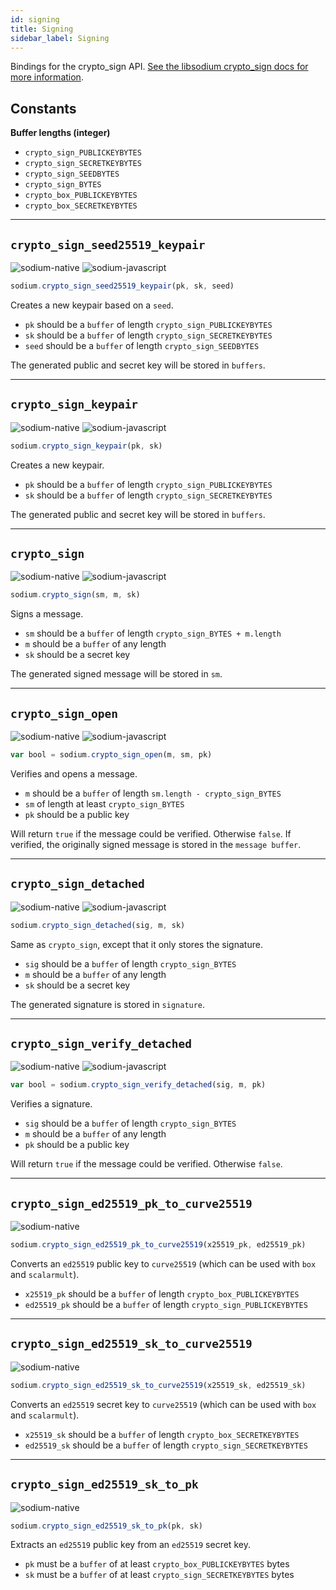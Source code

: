 ```yaml
---
id: signing
title: Signing
sidebar_label: Signing
---
```


Bindings for the crypto_sign API. [See the libsodium crypto_sign docs for more information](https://download.libsodium.org/doc/public-key_cryptography/public-key_signatures).

## Constants
**Buffer lengths (integer)**
* `crypto_sign_PUBLICKEYBYTES`
* `crypto_sign_SECRETKEYBYTES`
* `crypto_sign_SEEDBYTES`
* `crypto_sign_BYTES`
* `crypto_box_PUBLICKEYBYTES`
* `crypto_box_SECRETKEYBYTES`

***
## `crypto_sign_seed25519_keypair`
![sodium-native][node] ![sodium-javascript][js]
``` js
sodium.crypto_sign_seed25519_keypair(pk, sk, seed)
```
Creates a new keypair based on a `seed`.
* `pk` should be a `buffer` of length `crypto_sign_PUBLICKEYBYTES`
* `sk` should be a `buffer` of length `crypto_sign_SECRETKEYBYTES`
* `seed` should be a `buffer` of length `crypto_sign_SEEDBYTES`

The generated public and secret key will be stored in `buffers`.
***
## `crypto_sign_keypair`
![sodium-native][node] ![sodium-javascript][js]
``` js
sodium.crypto_sign_keypair(pk, sk)
```
Creates a new keypair.
* `pk` should be a `buffer` of length `crypto_sign_PUBLICKEYBYTES`
* `sk` should be a `buffer` of length `crypto_sign_SECRETKEYBYTES`

The generated public and secret key will be stored in `buffers`.
***
## `crypto_sign`
![sodium-native][node] ![sodium-javascript][js]
``` js
sodium.crypto_sign(sm, m, sk)
```
Signs a message.
* `sm` should be a `buffer` of length `crypto_sign_BYTES + m.length`
* `m` should be a `buffer` of any length
* `sk` should be a secret key

The generated signed message will be stored in `sm`.
***
## `crypto_sign_open`
![sodium-native][node] ![sodium-javascript][js]
``` js
var bool = sodium.crypto_sign_open(m, sm, pk)
```
Verifies and opens a message.
* `m` should be a `buffer` of length `sm.length - crypto_sign_BYTES`
* `sm` of length at least `crypto_sign_BYTES`
* `pk` should be a public key

Will return `true` if the message could be verified. Otherwise `false`. If verified, the originally signed message is stored in the `message buffer`.
***
## `crypto_sign_detached`
![sodium-native][node] ![sodium-javascript][js]
``` js
sodium.crypto_sign_detached(sig, m, sk)
```
Same as `crypto_sign`, except that it only stores the signature.
* `sig` should be a `buffer` of length `crypto_sign_BYTES`
* `m` should be a `buffer` of any length
* `sk` should be a secret key

The generated signature is stored in `signature`.
***
## `crypto_sign_verify_detached`
![sodium-native][node] ![sodium-javascript][js]
``` js
var bool = sodium.crypto_sign_verify_detached(sig, m, pk)
```
Verifies a signature.
* `sig` should be a `buffer` of length `crypto_sign_BYTES`
* `m` should be a `buffer` of any length
* `pk` should be a public key

Will return `true` if the message could be verified. Otherwise `false`.
***
## `crypto_sign_ed25519_pk_to_curve25519`
![sodium-native][node]
``` js
sodium.crypto_sign_ed25519_pk_to_curve25519(x25519_pk, ed25519_pk)
```
Converts an `ed25519` public key to `curve25519` (which can be used with `box` and `scalarmult`).
* `x25519_pk` should be a `buffer` of length `crypto_box_PUBLICKEYBYTES`
* `ed25519_pk` should be a `buffer` of length `crypto_sign_PUBLICKEYBYTES`
***
## `crypto_sign_ed25519_sk_to_curve25519`
![sodium-native][node]
``` js
sodium.crypto_sign_ed25519_sk_to_curve25519(x25519_sk, ed25519_sk)
```
Converts an `ed25519` secret key to `curve25519` (which can be used with `box` and `scalarmult`).
* `x25519_sk` should be a `buffer` of length `crypto_box_SECRETKEYBYTES`
* `ed25519_sk` should be a `buffer` of length `crypto_sign_SECRETKEYBYTES`
***
## `crypto_sign_ed25519_sk_to_pk`
![sodium-native][node]
``` js
sodium.crypto_sign_ed25519_sk_to_pk(pk, sk)
```
Extracts an `ed25519` public key from an `ed25519` secret key.
* `pk` must be a `buffer` of at least `crypto_box_PUBLICKEYBYTES` bytes
* `sk` must be a `buffer` of at least `crypto_sign_SECRETKEYBYTES` bytes


[js]: /docs/img/icon_js.svg
[node]: /docs/img/nodejs-icon.svg
